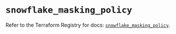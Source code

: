 # `snowflake_masking_policy`

Refer to the Terraform Registry for docs: [`snowflake_masking_policy`](https://registry.terraform.io/providers/snowflake-labs/snowflake/1.0.2/docs/resources/masking_policy).
